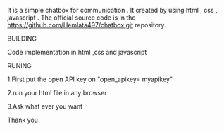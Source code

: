 It is a simple chatbox for communication . It created by using  html , css , javascript . The official source code is in the https://github.com/Hemlata497/chatbox.git repository.

BUILDING

Code implementation in html ,css and javascript


RUNING

1.First put the open API key on "open_apikey= myapikey"

2.run your html file in any browser

3.Ask what ever you want

Thank you
